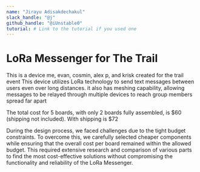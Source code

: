 ```yaml
---
name: "Jirayu Adisakdechakul"
slack_handle: "@j"
github_handle: "@iUnstable0"
tutorial: # Link to the tutorial if you used one
---
```


# LoRa Messenger for The Trail

This is a device me, evan, cosmin, alex p, and krisk created for the trail event
This device utilizes LoRa technology to send text messages between users even over long distances.
it also has meshing capability, allowing messages to be relayed through multiple devices to reach group members spread far apart

The total cost for 5 boards, with only 2 boards fully assembled, is $60 (shipping not included).
With shipping is $72

During the design process, we faced challenges due to the tight budget constraints. To overcome this, we carefully selected cheaper components while ensuring that the overall cost per board remained within the allowed budget. This required extensive research and comparison of various parts to find the most cost-effective solutions without compromising the functionality and reliability of the LoRa Messenger.
